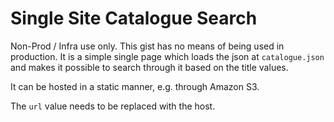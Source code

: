 # Single Site Catalogue Search
Non-Prod / Infra use only. This gist has no means of being used in production.
It is a simple single page which loads the json at `catalogue.json` and makes it possible
to search through it based on the title values. 

It can be hosted in a static manner, e.g. through Amazon S3. 

The `url` value needs to be replaced with the host.